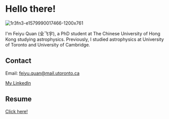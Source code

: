 # Hello there!

![1r3fn3-e1579990017466-1200x761](https://user-images.githubusercontent.com/57694508/138346484-d9da16be-b3c2-4051-a54c-38010487eb82.jpg)

I'm Feiyu Quan (全飞宇), a PhD student at The Chinese University of Hong Kong studying astrophysics. Previously, I studied astrophysics at University of Toronto and University of Cambridge.

## Contact

Email: feiyu.quan@mail.utoronto.ca   

[My LinkedIn](https://www.linkedin.com/in/feiyu-quan-158002190/)

## Resume

[Click here!](https://github.com/porpose/porpose.github.io/raw/main/Resume.pdf)

